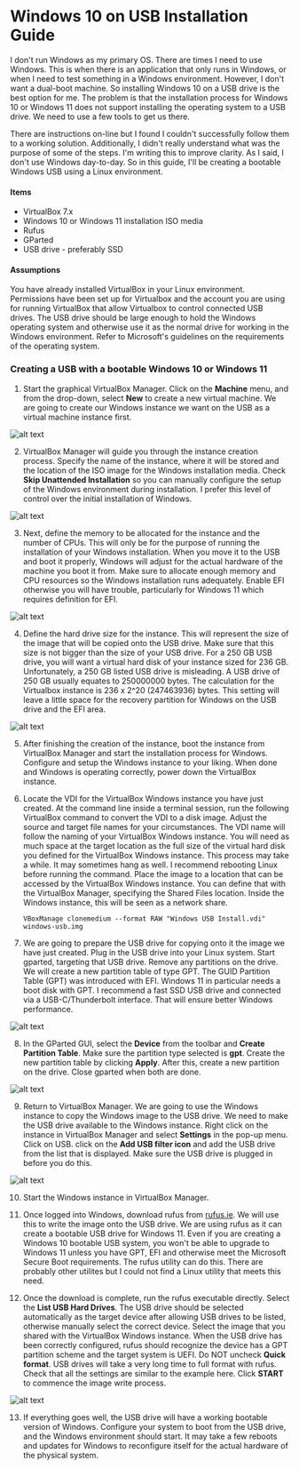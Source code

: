 #  Windows 10 on USB Installation Guide
I don't run Windows as my primary OS. There are times I need to use Windows. This is when there is an application that only runs in Windows, or when I need to test something in a Windows environment. However, I don't want a dual-boot machine. So installing Windows 10 on a USB drive is the best option for me. The problem is that the installation process for Windows 10 or Windows 11 does not support installing the operating system to a USB drive. We need to use a few tools to get us there.

There are instructions on-line but I found I couldn't successfully follow them to a working solution. Additionally, I didn't really understand what was the purpose of some of the steps. I'm writing this to improve clarity. As I said, I don't use Windows day-to-day. So in this guide, I'll be creating a bootable Windows USB using a Linux environment.

#### Items
- VirtualBox 7.x
- Windows 10 or Windows 11 installation ISO media
- Rufus
- GParted
- USB drive - preferably SSD

#### Assumptions
You have already installed VirtualBox in your Linux environment. Permissions have been set up for Virtualbox and the account you are using for running VirtualBox that allow Virtualbox to control connected USB drives. The USB drive should be large enough to hold the Windows operating system and otherwise use it as the normal drive for working in the Windows environment. Refer to Microsoft's guidelines on the requirements of the operating system.
### Creating a USB with a bootable Windows 10 or Windows 11
1. Start the graphical VirtualBox Manager. Click on the **Machine** menu, and from the drop-down, select **New** to create a new virtual machine. We are going to create our Windows instance we want on the USB as a virtual machine instance first.

![alt text](https://raw.githubusercontent.com/BandedHawk/windows-on-usb/master/images/virtualbox-manager.png "Create Instance")

2. VirtualBox Manager will guide you through the instance creation process. Specify the name of the instance, where it will be stored and the location of the ISO image for the Windows installation media. Check **Skip Unattended Installation** so you can manually configure the setup of the Windows environment during installation. I prefer this level of control over the initial installation of Windows.

![alt text](https://raw.githubusercontent.com/BandedHawk/windows-on-usb/master/images/create-instance.png "Define Instance Information")

3. Next, define the memory to be allocated for the instance and the number of CPUs. This will only be for the purpose of running the installation of your Windows installation. When you move it to the USB and boot it properly, Windows will adjust for the actual hardware of the machine you boot it from. Make sure to allocate enough memory and CPU resources so the Windows installation runs adequately. Enable EFI otherwise you will have trouble, particularly for Windows 11 which requires definition for EFI.

![alt text](https://raw.githubusercontent.com/BandedHawk/windows-on-usb/master/images/define-hardware.png "Define Hardware")

4. Define the hard drive size for the instance. This will represent the size of the image that will be copied onto the USB drive. Make sure that this size is not bigger than the size of your USB drive. For a 250 GB USB drive, you will want a virtual hard disk of your instance sized for 236 GB. Unfortunately, a 250 GB listed USB drive is misleading. A USB drive of 250 GB usually equates to 250000000 bytes.  The calculation for the Virtualbox instance is 236 x 2^20 (247463936) bytes. This setting will leave a little space for the recovery partition for Windows on the USB drive and the EFI area.

![alt text](https://raw.githubusercontent.com/BandedHawk/windows-on-usb/master/images/define-hard-drive.png "Define Hard Drive")

5. After finishing the creation of the instance, boot the instance from VirtualBox Manager and start the installation process for Windows. Configure and setup the Windows instance to your liking. When done and Windows is operating correctly, power down the VirtualBox instance.

6. Locate the VDI for the VirtualBox Windows instance you have just created. At the command line inside a terminal session, run the following VirtualBox command to convert the VDI to a disk image. Adjust the source and target file names for your circumstances. The VDI name will follow the naming of your VirtualBox Windows instance. You will need as much space at the target location as the full size of the virtual hard disk you defined for the VirtualBox Windows instance. This process may take a while. It may sometimes hang as well. I recommend rebooting Linux before running the command. Place the image to a location that can be accessed by the VirtualBox Windows instance. You can define that with the VirtualBox Manager, specifying the Shared Files location. Inside the Windows instance, this will be seen as a network share.

    `VBoxManage clonemedium --format RAW "Windows USB Install.vdi" windows-usb.img`

7. We are going to prepare the USB drive for copying onto it the image we have just created. Plug in the USB drive into your Linux system. Start gparted, targeting that USB drive. Remove any partitions on the drive. We will create a new partition table of type GPT. The GUID Partition Table (GPT) was introduced with EFI. Windows 11 in particular needs a boot disk with GPT. I recommend a fast SSD USB drive and connected via a USB-C/Thunderbolt interface. That will ensure better Windows performance.

![alt text](https://raw.githubusercontent.com/BandedHawk/windows-on-usb/master/images/gparted.png "GParted Main Screen")

8. In the GParted GUI, select the **Device** from the toolbar and **Create Partition Table**. Make sure the partition type selected is **gpt**. Create the new partition table by clicking **Apply**. After this, create a new partition on the drive. Close gparted when both are done.

![alt text](https://raw.githubusercontent.com/BandedHawk/windows-on-usb/master/images/gparted-partition-table.png "GParted Create Partition Screen")

9. Return to VirtualBox Manager. We are going to use the Windows instance to copy the Windows image to the USB drive. We need to make the USB drive available to the Windows instance. Right click on the instance in VirtualBox Manager and select **Settings** in the pop-up menu. Click on USB. click on the **Add USB filter icon** and add the USB drive from the list that is displayed. Make sure the USB drive is plugged in before you do this.

![alt text](https://raw.githubusercontent.com/BandedHawk/windows-on-usb/master/images/virtualbox-usb-settings.png "VirtualBox USB Settings")

10. Start the Windows instance in VirtualBox Manager.

11. Once logged into Windows, download rufus from [rufus.ie](https://rufus.ie/en/). We will use this to write the image onto the USB drive. We are using rufus as it can create a bootable USB drive for Windows 11. Even if you are creating a Windows 10 bootable USB system, you won't be able to upgrade to Windows 11 unless you have GPT, EFI and otherwise meet the Microsoft Secure Boot requirements. The rufus utility can do this. There are probably other utilites but I could not find a Linux utility that meets this need.

12. Once the download is complete, run the rufus executable directly. Select the **List USB Hard Drives**. The USB drive should be selected automatically as the target device after allowing USB drives to be listed, otherwise manually select the correct device. Select the image that you shared with the VirtualBox Windows instance. When the USB drive has been correctly configured, rufus should recognize the device has a GPT partition scheme and the target system is UEFI. Do NOT uncheck **Quick format**. USB drives will take a very long time to full format with rufus. Check that all the settings are similar to the example here. Click **START** to commence the image write process.

![alt text](https://raw.githubusercontent.com/BandedHawk/windows-on-usb/master/images/rufus.png "Rufus Settings")

13. If everything goes well, the USB drive will have a working bootable version of Windows. Configure your system to boot from the USB drive, and the Windows environment should start. It may take a few reboots and updates for Windows to reconfigure itself for the actual hardware of the physical system.
